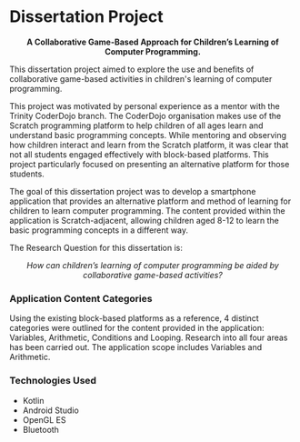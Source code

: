 # Dissertation Project

<p align="center">
  <b>A Collaborative Game-Based Approach for Children’s Learning of Computer Programming.</b>
</p>

This dissertation project aimed to explore the use and benefits of collaborative game-based activities in children's learning of computer programming. 

This project was motivated by personal experience as a mentor with the Trinity CoderDojo branch. The CoderDojo organisation makes use of the Scratch programming platform to help children of all ages learn and understand basic programming concepts. While mentoring and observing how children interact and learn from the Scratch platform, it was clear that not all students engaged effectively with block-based platforms. This project particularly focused on presenting an alternative platform for those students.

The goal of this dissertation project was to develop a smartphone application that provides an alternative platform and method of learning for children to learn computer programming. The content provided within the application is Scratch-adjacent, allowing children aged 8-12 to learn the basic programming concepts in a different way.

The Research Question for this dissertation is:
<p align="center">
  <i>How can children’s learning of computer programming be aided by collaborative game-based activities?</i>
</p>

### Application Content Categories

Using the existing block-based platforms as a reference, 4 distinct categories were outlined for the content provided in the application: Variables, Arithmetic, Conditions and Looping. Research into all four areas has been carried out. The application scope includes Variables and Arithmetic.

### Technologies Used

- Kotlin
- Android Studio
- OpenGL ES
- Bluetooth

